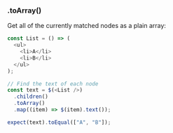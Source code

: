 ### .toArray()

Get all of the currently matched nodes as a plain array:

```js
const List = () => (
  <ul>
    <li>A</li>
    <li>B</li>
  </ul>
);

// Find the text of each node
const text = $(<List />)
  .children()
  .toArray()
  .map((item) => $(item).text());

expect(text).toEqual(["A", "B"]);
```
